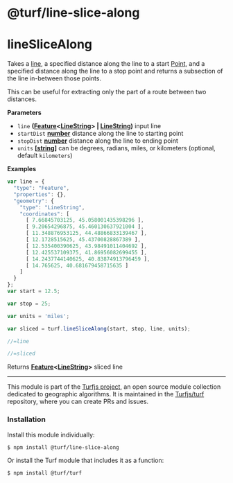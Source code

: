 # @turf/line-slice-along

# lineSliceAlong

Takes a [line](http://geojson.org/geojson-spec.html#linestring), a specified distance along the line to a start [Point](http://geojson.org/geojson-spec.html#point),
and a specified  distance along the line to a stop point
and returns a subsection of the line in-between those points.

This can be useful for extracting only the part of a route between two distances.

**Parameters**

-   `line` **([Feature](http://geojson.org/geojson-spec.html#feature-objects)&lt;[LineString](http://geojson.org/geojson-spec.html#linestring)> | [LineString](http://geojson.org/geojson-spec.html#linestring))** input line
-   `startDist` **[number](https://developer.mozilla.org/en-US/docs/Web/JavaScript/Reference/Global_Objects/Number)** distance along the line to starting point
-   `stopDist` **[number](https://developer.mozilla.org/en-US/docs/Web/JavaScript/Reference/Global_Objects/Number)** distance along the line to ending point
-   `units` **\[[string](https://developer.mozilla.org/en-US/docs/Web/JavaScript/Reference/Global_Objects/String)]** can be degrees, radians, miles, or kilometers (optional, default `kilometers`)

**Examples**

```javascript
var line = {
  "type": "Feature",
  "properties": {},
  "geometry": {
    "type": "LineString",
    "coordinates": [
      [ 7.66845703125, 45.058001435398296 ],
      [ 9.20654296875, 45.460130637921004 ],
      [ 11.348876953125, 44.48866833139467 ],
      [ 12.1728515625, 45.43700828867389 ],
      [ 12.535400390625, 43.98491011404692 ],
      [ 12.425537109375, 41.86956082699455 ],
      [ 14.2437744140625, 40.83874913796459 ],
      [ 14.765625, 40.681679458715635 ]
    ]
  }
};
var start = 12.5;

var stop = 25;

var units = 'miles';

var sliced = turf.lineSliceAlong(start, stop, line, units);

//=line

//=sliced
```

Returns **[Feature](http://geojson.org/geojson-spec.html#feature-objects)&lt;[LineString](http://geojson.org/geojson-spec.html#linestring)>** sliced line

<!-- This file is automatically generated. Please don't edit it directly:
if you find an error, edit the source file (likely index.js), and re-run
./scripts/generate-readmes in the turf project. -->

---

This module is part of the [Turfjs project](http://turfjs.org/), an open source
module collection dedicated to geographic algorithms. It is maintained in the
[Turfjs/turf](https://github.com/Turfjs/turf) repository, where you can create
PRs and issues.

### Installation

Install this module individually:

```sh
$ npm install @turf/line-slice-along
```

Or install the Turf module that includes it as a function:

```sh
$ npm install @turf/turf
```
